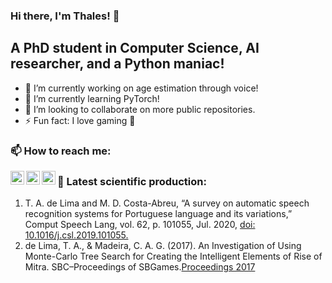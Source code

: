 ### Hi there, I'm Thales! :wave:


## A PhD student in Computer Science, AI researcher, and a Python maniac!

- 🔭 I’m currently working on age estimation through voice!
- 🌱 I’m currently learning PyTorch!
- 👯 I’m looking to collaborate on more public repositories.
- ⚡ Fun fact: I love gaming :eyes:

### 📫 How to reach me:
[<img align="left" alt="Thales | GMail" width=22px src="https://cdn.jsdelivr.net/npm/simple-icons@3.10.0/icons/gmail.svg" />][E-mail]
[<img align="left" alt="Thales | Lattes" width=22px src="https://cdn.jsdelivr.net/npm/simple-icons@3.10.0/icons/gmail.svg" />][Lattes]
[<img align="left" alt="Thales | ORCID" width=22px src="https://cdn.jsdelivr.net/npm/simple-icons@3.10.0/icons/orcid.svg" />][ORCID]

### :bookmark_tabs: Latest scientific production:
1. T. A. de Lima and M. D. Costa-Abreu, “A survey on automatic speech recognition systems for Portuguese language and its variations,” Comput Speech Lang, vol. 62, p. 101055, Jul. 2020, <a href=https://doi.org/10.1016/j.csl.2019.101055>doi: 10.1016/j.csl.2019.101055.</a>
2. de Lima, T. A., & Madeira, C. A. G. (2017). An Investigation of Using Monte-Carlo Tree Search for Creating the Intelligent Elements of Rise of Mitra. SBC–Proceedings of SBGames.<a href=https://www.sbgames.org/sbgames2017/papers/ComputacaoShort/175198.pdf>Proceedings 2017</a>


[Lattes]: http://lattes.cnpq.br/1282015882147803
[ORCID]: https://orcid.org/0000-0002-1043-8685
[E-mail]: thalesaguiar21@gmail.com


